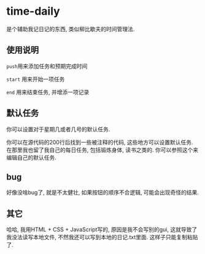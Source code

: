 # time-daily
是个辅助我记日记的东西, 类似柳比歇夫的时间管理法.

## 使用说明

`push`用来添加任务和预期完成时间

`start` 用来开始一项任务

`end` 用来结束任务, 并增添一项记录

## 默认任务

你可以设置对于星期几或者几号的默认任务.

你可以在源代码的200行后找到一些被注释的代码, 这些地方可以设置默认任务. 在那里我也留了我自己的每日任务, 包括锻炼身体, 读书之类的. 你可以参照这个来编辑自己的默认任务.

## bug

好像没啥bug了, 就是不太健壮, 如果按钮的顺序不合逻辑, 可能会出现奇怪的结果.

## 其它

哈哈, 我用HTML + CSS + JavaScript写的, 原因是我不会写别的gui, 这就导致了我没法读写本地文件, 不然我还可以写到本地的日记.txt里面. 这样子只能复制粘贴了.


